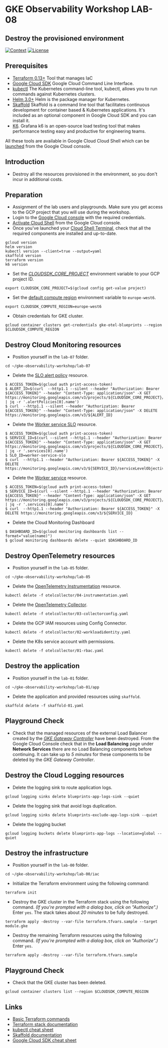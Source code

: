 # GKE Observability Workshop LAB-08

## Destroy the provisioned environment

[![Context](https://img.shields.io/badge/GKE%20Observability%20Workshop-08-blue.svg)](#)
[![License](https://img.shields.io/badge/License-Apache%202.0-blue.svg)](https://opensource.org/licenses/Apache-2.0)

## Prerequisites

* [Terraform 0.13+](https://developer.hashicorp.com/terraform/downloads) Tool that manages IaC 
* [Google Cloud SDK](https://cloud.google.com/sdk/docs/install) Google Cloud Command Line Interface.
* [kubectl](https://kubernetes.io/docs/tasks/tools/install-kubectl-linux/) The Kubernetes command-line tool, kubectl, allows you to run commands against Kubernetes clusters.
* [Helm 3.0+](https://helm.sh/docs/) Helm is the package manager for Kubernetes.
* [Skaffold](https://skaffold.dev/) Skaffold is a command line tool that facilitates continuous development for container based & Kubernetes applications. It's included as an optional component in Google Cloud SDK and you can install it.
* [K6](https://k6.io/docs/). Grafana k6 is an open-source load testing tool that makes performance testing easy and productive for engineering teams. 

All these tools are available in Google Cloud Cloud Shell which can be [launched](https://cloud.google.com/shell/docs/launching-cloud-shell) from the Google Cloud console.


## Introduction
* Destroy all the resources provisioned in the environment, so you don't incur in additional costs.

## Preparation

* Assignment of the lab users and playgrounds. Make sure you get access to the GCP project that you will use during the workshop.
* Login to the [Google Cloud console](https://console.cloud.google.com) with the required credentials.
* [Activate Cloud Shell](https://cloud.google.com/shell/docs/launching-cloud-shell) from the Google Cloud console.
* Once you've launched your [Cloud Shell Terminal](https://cloud.google.com/shell/docs/use-cloud-shell-terminal), check that all the required components are installed and up-to-date.
```
gcloud version
helm version
kubectl version --client=true --output=yaml
skaffold version
terraform version
k6 version
```

* Set the [*CLOUDSDK_CORE_PROJECT*](https://cloud.google.com/compute/docs/gcloud-compute#default_project) environment variable to your GCP project ID.
```
export CLOUDSDK_CORE_PROJECT=$(gcloud config get-value project)
```

* Set the [default compute region](https://cloud.google.com/compute/docs/gcloud-compute#set-default-region-zone-environment-variables) environment variable to `europe-west6`.
```
export CLOUDSDK_COMPUTE_REGION=europe-west6
```

* Obtain credentials for GKE cluster.
```
gcloud container clusters get-credentials gke-otel-blueprints --region $CLOUDSDK_COMPUTE_REGION
```

## Destroy Cloud Monitoring resources

* Position yourself in the `lab-07` folder.
```
cd ~/gke-observability-workshop/lab-07
```

* Delete the [SLO alert policy](https://cloud.google.com/stackdriver/docs/solutions/slo-monitoring/api/create-policy-api) resource.
```shell
$ ACCESS_TOKEN=$(gcloud auth print-access-token)
$ ALERT_ID=$(curl  --http1.1 --silent --header "Authorization: Bearer ${ACCESS_TOKEN}" --header "Content-Type: application/json" -X GET https://monitoring.googleapis.com/v3/projects/${CLOUDSDK_CORE_PROJECT}/alertPolicies | jq -r '.alertPolicies[0].name')
$ curl  --http1.1 --silent --header "Authorization: Bearer ${ACCESS_TOKEN}" --header "Content-Type: application/json" -X DELETE https://monitoring.googleapis.com/v3/${ALERT_ID}
```

* Delete the [Worker service SLO](https://cloud.google.com/stackdriver/docs/solutions/slo-monitoring/api/using-api#slo-delete) resource.
```shell
$ ACCESS_TOKEN=$(gcloud auth print-access-token)
$ SERVICE_ID=$(curl --silent --http1.1 --header "Authorization: Bearer ${ACCESS_TOKEN}" --header "Content-Type: application/json" -X GET https://monitoring.googleapis.com/v3/projects/${CLOUDSDK_CORE_PROJECT}/services | jq -r '.services[0].name')
$ SLO_ID=worker-service-slo
$ curl  --http1.1 --header "Authorization: Bearer ${ACCESS_TOKEN}" -X DELETE https://monitoring.googleapis.com/v3/${SERVICE_ID}/serviceLevelObjectives/${SLO_ID}
```

* Delete the [Worker service](https://cloud.google.com/stackdriver/docs/solutions/slo-monitoring/api/using-api#service-delete) resource.
```shell
$ ACCESS_TOKEN=$(gcloud auth print-access-token)
$ SERVICE_ID=$(curl --silent --http1.1 --header "Authorization: Bearer ${ACCESS_TOKEN}" --header "Content-Type: application/json" -X GET https://monitoring.googleapis.com/v3/projects/${CLOUDSDK_CORE_PROJECT}/services | jq -r '.services[0].name')
$ curl  --http1.1 --header "Authorization: Bearer ${ACCESS_TOKEN}" -X DELETE https://monitoring.googleapis.com/v3/${SERVICE_ID}
```

* Delete the Cloud Monitoring Dashboard
```shell
$ DASHBOARD_ID=$(gcloud monitoring dashboards list --format="value(name)")
$ gcloud monitoring dashboards delete --quiet $DASHBOARD_ID
```

## Destroy OpenTelemetry resources

* Position yourself in the `lab-05` folder.
```
cd ~/gke-observability-workshop/lab-05
```

* Delete the [OpenTelemetry Instrumentation](https://opentelemetry.io/docs/instrumentation/) resource.
```
kubectl delete -f otelcollector/04-instrumentation.yaml
```

* Delete the [OpenTelemetry Collector](https://opentelemetry.io/docs/collector/).
```
kubectl delete -f otelcollector/03-collectorconfig.yaml
```

* Delete the GCP IAM resources using Config Connector.
```
kubectl delete -f otelcollector/02-workloadidentity.yaml
```

* Delete the K8s service account with permissions.
```
kubectl delete -f otelcollector/01-rbac.yaml
```

## Destroy the application

* Position yourself in the `lab-01` folder.
```
cd ~/gke-observability-workshop/lab-01/app
```

* Delete the application and provided resources using `skaffold`.
```
skaffold delete -f skaffold-01.yaml
```

## Playground Check

* Check that the managed resources of the external Load Balancer created by the [*GKE Gateway Controller*](https://cloud.google.com/kubernetes-engine/docs/concepts/gateway-api) have been destroyed. From the Google Cloud Console check that in the **Load Balancing** page under **Network Services** there are no Load Balancing components before continuing. It can take up to *5 minutes* for these components to be deleted by the *GKE Gateway Controller*.


## Destroy the Cloud Logging resources

* Delete the logging sink to route application logs.

```shell
gcloud logging sinks delete blueprints-app-logs-sink --quiet
```

* Delete the logging sink that avoid logs duplication. 

```shell
gcloud logging sinks delete blueprints-exclude-app-logs-sink --quiet
```

* Delete the logging bucket

```shell
gcloud logging buckets delete blueprints-app-logs --location=global --quiet
```

## Destroy the infrastructure

* Position yourself in the `lab-00` folder.
```
cd ~/gke-observability-workshop/lab-00/iac
```

* Initialize the Terraform environment using the following command: 
```
terraform init
```

* Destroy the GKE cluster in the Terraform stack using the following command. *(If you're prompted with a dialog box, click on "Authorize".)* Enter `yes`. The stack takes about *20 minutes* to be fully destroyed.
```
terraform apply -destroy --var-file terraform.tfvars.sample --target module.gke
```

* Destroy the remaining Terraform resources using the following command. *(If you're prompted with a dialog box, click on "Authorize".)* Enter `yes`.
```
terraform apply -destroy --var-file terraform.tfvars.sample
```

## Playground Check

* Check that the GKE cluster has been deleted.
```
gcloud container clusters list --region $CLOUDSDK_COMPUTE_REGION
```

## Links

- [Basic Terraform commands](https://cloud.google.com/docs/terraform/basic-commands)
- [Terraform stack documentation](../lab-00/iac/README.md)
- [kubectl cheat sheet](https://kubernetes.io/docs/reference/kubectl/cheatsheet/)
- [Skaffold documentation](https://skaffold.dev/docs)
- [Google Cloud SDK cheat sheet](https://gist.github.com/pydevops/cffbd3c694d599c6ca18342d3625af97)
